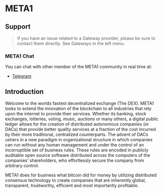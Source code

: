 # META1

## Support

>If you have an issue related to a Gateway provider, please be sure to contact them directly. See Gateways in the left menu.

### META1 Chat
You can chat with other member of the META1 community in real time at:

- [Telegram](https://t.me/meta1exchange)

<!--### Developers
If you are a software developer, you may contribute via a bounty system at:

- [Github UI](https://github.com/meta-source/meta-ui) - private repository
- [Github Core](https://github.com/meta-source/meta-core) - private repository-->

## Introduction
Welcome to the worlds fastest decentralized exchange (The DEX).
META1 looks to extend the innovation of the blockchain to all industries
that rely upon the internet to provide their services. Whether its banking,
stock exchanges, lotteries, voting, music, auctions or many others, a digital
public ledger allows for the creation of distributed autonomous companies (or
DACs) that provide better quality services at a fraction of the cost incurred by
their more traditional, centralized counterparts. The advent of DACs ushers in a
new paradigm in organizational structure in which companies can run without any
human management and under the control of an incorruptible set of business
rules. These rules are encoded in publicly auditable open source software
distributed across the computers of the companies’ shareholders, who
effortlessly secure the company from arbitrary control.

META1 does for business what bitcoin did for money by utilizing distributed
consensus technology to create companies that are inherently global,
transparent, trustworthy, efficient and most importantly profitable.

<!--## Wallet
This wallet allows access most features of the META1 network including

- [BitAssets](/help/assets/mpa)
- [User-Issued Assets](/help/assets/uia)
- [The DEX](/help/dex/introduction)-->
